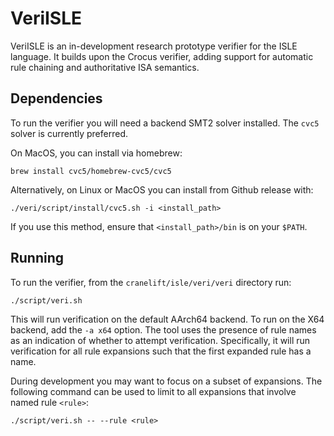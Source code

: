 # VeriISLE

VeriISLE is an in-development research prototype verifier for the ISLE language.
It builds upon the Crocus verifier, adding support for automatic rule chaining
and authoritative ISA semantics.

## Dependencies

To run the verifier you will need a backend SMT2 solver installed. The `cvc5`
solver is currently preferred.

On MacOS, you can install via homebrew:

```
brew install cvc5/homebrew-cvc5/cvc5
```

Alternatively, on Linux or MacOS you can install from Github release with:

```
./veri/script/install/cvc5.sh -i <install_path>
```

If you use this method, ensure that `<install_path>/bin` is on your `$PATH`.

## Running

To run the verifier, from the `cranelift/isle/veri/veri` directory run:

```
./script/veri.sh
```

This will run verification on the default AArch64 backend. To run on the X64
backend, add the `-a x64` option.  The tool uses the presence of rule names as
an indication of whether to attempt verification.  Specifically, it will run
verification for all rule expansions such that the first expanded rule has a
name.

During development you may want to focus on a subset of expansions. The
following command can be used to limit to all expansions that involve named rule
`<rule>`:

```
./script/veri.sh -- --rule <rule>
```
